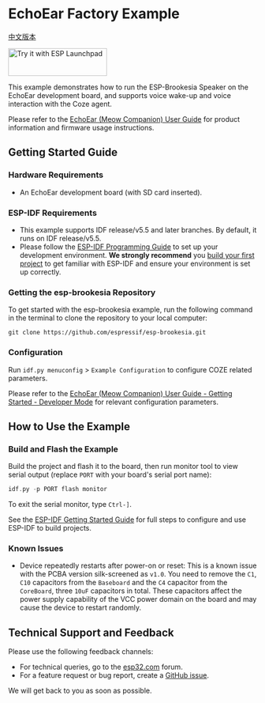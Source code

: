 # EchoEar Factory Example

[中文版本](./README_CN.md)

<a href="https://espressif.github.io/esp-launchpad/?flashConfigURL=https://espressif.github.io/esp-brookesia/launchpad.toml">
    <img alt="Try it with ESP Launchpad" src="https://espressif.github.io/esp-launchpad/assets/try_with_launchpad.png" width="200" height="56">
</a>

This example demonstrates how to run the ESP-Brookesia Speaker on the EchoEar development board, and supports voice wake-up and voice interaction with the Coze agent.

Please refer to the [EchoEar (Meow Companion) User Guide](https://espressif.craft.me/1gOl65rON8G8FK) for product information and firmware usage instructions.

## Getting Started Guide

### Hardware Requirements

* An EchoEar development board (with SD card inserted).

### ESP-IDF Requirements

- This example supports IDF release/v5.5 and later branches. By default, it runs on IDF release/v5.5.
- Please follow the [ESP-IDF Programming Guide](https://docs.espressif.com/projects/esp-idf/zh_CN/latest/esp32/get-started/index.html) to set up your development environment. **We strongly recommend** you [build your first project](https://docs.espressif.com/projects/esp-idf/zh_CN/latest/esp32/get-started/index.html#build-your-first-project) to get familiar with ESP-IDF and ensure your environment is set up correctly.

### Getting the esp-brookesia Repository

To get started with the esp-brookesia example, run the following command in the terminal to clone the repository to your local computer:

```
git clone https://github.com/espressif/esp-brookesia.git
```

### Configuration

Run `idf.py menuconfig` > `Example Configuration` to configure COZE related parameters.

Please refer to the [EchoEar (Meow Companion) User Guide - Getting Started - Developer Mode](https://espressif.craft.me/1gOl65rON8G8FK) for relevant configuration parameters.

## How to Use the Example

### Build and Flash the Example

Build the project and flash it to the board, then run monitor tool to view serial output (replace `PORT` with your board's serial port name):

```c
idf.py -p PORT flash monitor
```

To exit the serial monitor, type `Ctrl-]`.

See the [ESP-IDF Getting Started Guide](https://docs.espressif.com/projects/esp-idf/en/latest/get-started/index.html) for full steps to configure and use ESP-IDF to build projects.

### Known Issues

- Device repeatedly restarts after power-on or reset: This is a known issue with the PCBA version silk-screened as `v1.0`. You need to remove the `C1`, `C10` capacitors from the `Baseboard` and the `C4` capacitor from the `CoreBoard`, three `10uF` capacitors in total. These capacitors affect the power supply capability of the VCC power domain on the board and may cause the device to restart randomly.

## Technical Support and Feedback

Please use the following feedback channels:

- For technical queries, go to the [esp32.com](https://esp32.com/viewforum.php?f=22) forum.
- For a feature request or bug report, create a [GitHub issue](https://github.com/espressif/esp-brookesia/issues).

We will get back to you as soon as possible.
